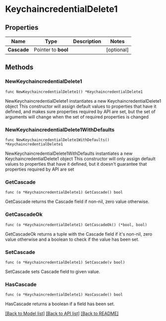 # KeychaincredentialDelete1

## Properties

Name | Type | Description | Notes
------------ | ------------- | ------------- | -------------
**Cascade** | Pointer to **bool** |  | [optional] 

## Methods

### NewKeychaincredentialDelete1

`func NewKeychaincredentialDelete1() *KeychaincredentialDelete1`

NewKeychaincredentialDelete1 instantiates a new KeychaincredentialDelete1 object
This constructor will assign default values to properties that have it defined,
and makes sure properties required by API are set, but the set of arguments
will change when the set of required properties is changed

### NewKeychaincredentialDelete1WithDefaults

`func NewKeychaincredentialDelete1WithDefaults() *KeychaincredentialDelete1`

NewKeychaincredentialDelete1WithDefaults instantiates a new KeychaincredentialDelete1 object
This constructor will only assign default values to properties that have it defined,
but it doesn't guarantee that properties required by API are set

### GetCascade

`func (o *KeychaincredentialDelete1) GetCascade() bool`

GetCascade returns the Cascade field if non-nil, zero value otherwise.

### GetCascadeOk

`func (o *KeychaincredentialDelete1) GetCascadeOk() (*bool, bool)`

GetCascadeOk returns a tuple with the Cascade field if it's non-nil, zero value otherwise
and a boolean to check if the value has been set.

### SetCascade

`func (o *KeychaincredentialDelete1) SetCascade(v bool)`

SetCascade sets Cascade field to given value.

### HasCascade

`func (o *KeychaincredentialDelete1) HasCascade() bool`

HasCascade returns a boolean if a field has been set.


[[Back to Model list]](../README.md#documentation-for-models) [[Back to API list]](../README.md#documentation-for-api-endpoints) [[Back to README]](../README.md)


